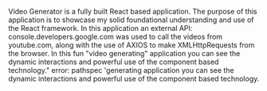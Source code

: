 Video Generator is a fully built React based application. The purpose of this application is to showcase my solid foundational understanding and use of the React framework. In this application an external  API: console.developers.google.com was used to call the videos from youtube.com, along with the use of AXIOS to make XMLHttpRequests from the browser. In this fun "video generating" application you can see the dynamic interactions and powerful use of the component based technology."
error: pathspec 'generating application you can see the dynamic interactions and powerful use of the component based technology.
